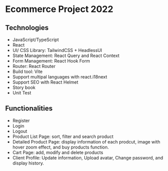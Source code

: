 # Ecommerce Project 2022

## Technologies
- JavaScript/TypeScript
- React
- UI/ CSS Library: TailwindCSS + HeadlessUI
- State Management: React Query and React Context
- Form Management: React Hook Form
- Router: React Router
- Build tool: Vite
- Support multipal languages with react.i18next
- Support SEO with React Helmet
- Story book
- Unit Test

## Functionalities
- Register
- Login
- Logout
- Product List Page: sort, filter and search product
- Detailed Product Page: display information of each prodcut, image with hover zoom effect, and buy products function.
- Cart Page: add, modify and delete products
- Client Profile: Update information, Upload avatar, Change password, and display history.
